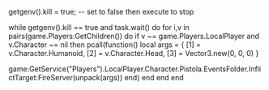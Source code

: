 getgenv().kill = true; -- set to false then execute to stop

while getgenv().kill == true and task.wait() do
    for i,v in pairs(game.Players:GetChildren()) do
        if v ~= game.Players.LocalPlayer and v.Character ~= nil then
        pcall(function()
local args = {
    [1] = v.Character.Humanoid,
    [2] = v.Character.Head,
    [3] = Vector3.new(0, 0, 0)
}

game:GetService("Players").LocalPlayer.Character.Pistola.EventsFolder.InflictTarget:FireServer(unpack(args))
        end)
        end
    end
end
